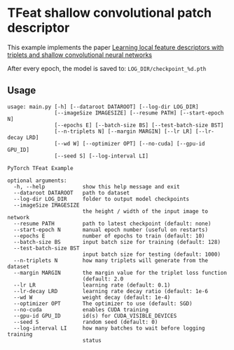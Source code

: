 # TFeat shallow convolutional patch descriptor

This example implements the paper [Learning local feature descriptors with
triplets and shallow convolutional neural
networks](http://www.iis.ee.ic.ac.uk/%7Evbalnt/shallow_descr/TFeat_paper.pdf)

After every epoch, the model is saved to: `LOG_DIR/checkpoint_%d.pth`
## Usage
```
usage: main.py [-h] [--dataroot DATAROOT] [--log-dir LOG_DIR]
               [--imageSize IMAGESIZE] [--resume PATH] [--start-epoch N]
               [--epochs E] [--batch-size BS] [--test-batch-size BST]
               [--n-triplets N] [--margin MARGIN] [--lr LR] [--lr-decay LRD]
               [--wd W] [--optimizer OPT] [--no-cuda] [--gpu-id GPU_ID]
               [--seed S] [--log-interval LI]

PyTorch TFeat Example

optional arguments:
  -h, --help            show this help message and exit
  --dataroot DATAROOT   path to dataset
  --log-dir LOG_DIR     folder to output model checkpoints
  --imageSize IMAGESIZE
                        the height / width of the input image to network
  --resume PATH         path to latest checkpoint (default: none)
  --start-epoch N       manual epoch number (useful on restarts)
  --epochs E            number of epochs to train (default: 10)
  --batch-size BS       input batch size for training (default: 128)
  --test-batch-size BST
                        input batch size for testing (default: 1000)
  --n-triplets N        how many triplets will generate from the dataset
  --margin MARGIN       the margin value for the triplet loss function
                        (default: 2.0
  --lr LR               learning rate (default: 0.1)
  --lr-decay LRD        learning rate decay ratio (default: 1e-6
  --wd W                weight decay (default: 1e-4)
  --optimizer OPT       The optimizer to use (default: SGD)
  --no-cuda             enables CUDA training
  --gpu-id GPU_ID       id(s) for CUDA_VISIBLE_DEVICES
  --seed S              random seed (default: 0)
  --log-interval LI     how many batches to wait before logging training
                        status

```
